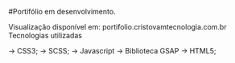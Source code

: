 #Portifólio em desenvolvimento.

Visualização disponível em:   portifolio.cristovamtecnologia.com.br
Tecnologias utilizadas

→ CSS3;
→ SCSS;
→ Javascript 
→ Biblioteca GSAP 
→ HTML5;
